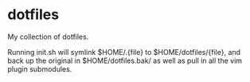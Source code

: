 dotfiles
========

My collection of dotfiles.

Running init.sh will symlink $HOME/.{file} to $HOME/dotfiles/{file}, and back up the original in $HOME/dotfiles.bak/ as well as pull in all the vim plugin submodules.

